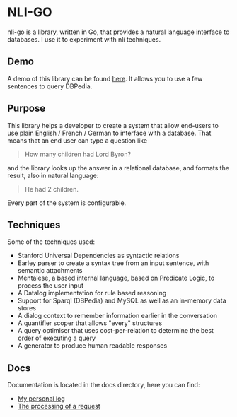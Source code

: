 # NLI-GO

nli-go is a library, written in Go, that provides a natural language interface to databases. I use it to experiment with nli techniques.

## Demo

A demo of this library can be found [here](http://patrickvanbergen.com/dbpedia/app/). It allows you to use a few sentences to query DBPedia. 

## Purpose

This library helps a developer to create a system that allow end-users to use plain English / French / German to interface with a database. That means that an end user can type a question like

>  How many children had Lord Byron?

and the library looks up the answer in a relational database, and formats the result, also in natural language:

> He had 2 children.

Every part of the system is configurable.

## Techniques

Some of the techniques used:

* Stanford Universal Dependencies as syntactic relations
* Earley parser to create a syntax tree from an input sentence, with semantic attachments
* Mentalese, a based internal language, based on Predicate Logic, to process the user input
* A Datalog implementation for rule based reasoning
* Support for Sparql (DBPedia) and MySQL as well as an in-memory data stores
* A dialog context to remember information earlier in the conversation
* A quantifier scoper that allows "every" structures
* A query optimiser that uses cost-per-relation to determine the best order of executing a query
* A generator to produce human readable responses

## Docs

Documentation is located in the docs directory, here you can find:

* [My personal log](doc/remarks.md)
* [The processing of a request](doc/manual/system-developer/processing.md)

